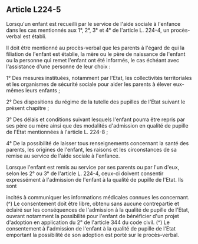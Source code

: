 ## Article L224-5

Lorsqu'un enfant est recueilli par le service de l'aide sociale à l'enfance dans les cas mentionnés aux 1°, 2°,
3° et 4° de l'article L. 224-4, un procès-verbal est établi.

Il doit être mentionné au procès-verbal que les parents à l'égard de qui la filiation de l'enfant est établie, la
mère ou le père de naissance de l'enfant ou la personne qui remet l'enfant ont été informés, le cas échéant
avec l'assistance d'une personne de leur choix :

1° Des mesures instituées, notamment par l'Etat, les collectivités territoriales et les organismes de sécurité
sociale pour aider les parents à élever eux-mêmes leurs enfants ;

2° Des dispositions du régime de la tutelle des pupilles de l'Etat suivant le présent chapitre ;


3° Des délais et conditions suivant lesquels l'enfant pourra être repris par ses père ou mère ainsi que des
modalités d'admission en qualité de pupille de l'Etat mentionnées à l'article L. 224-8 ;

4° De la possibilité de laisser tous renseignements concernant la santé des parents, les origines de l'enfant, les
raisons et les circonstances de sa remise au service de l'aide sociale à l'enfance.

Lorsque l'enfant est remis au service par ses parents ou par l'un d'eux, selon les 2° ou 3° de l'article L. 224-4,
ceux-ci doivent consentir expressément à l'admission de l'enfant à la qualité de pupille de l'Etat. Ils sont

incités à communiquer les informations médicales connues les concernant. (^)
Le consentement doit être libre, obtenu sans aucune contrepartie et éclairé sur les conséquences de
l'admission à la qualité de pupille de l'Etat, ouvrant notamment la possibilité pour l'enfant de bénéficier d'un
projet d'adoption en application du 2° de l'article 344 du code civil. (^)
Le consentement à l'admission de l'enfant à la qualité de pupille de l'Etat emportant la possibilité de son
adoption est porté sur le procès-verbal.

